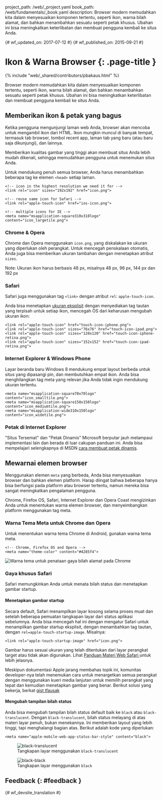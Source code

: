 project_path: /web/_project.yaml book_path: /web/fundamentals/_book.yaml description: Browser modern memudahkan kita dalam menyesuaikan komponen tertentu, seperti ikon, warna bilah alamat, dan bahkan menambahkan sesuatu seperti petak khusus. Ubahan ini bisa meningkatkan keterlibatan dan membuat pengguna kembali ke situs Anda.

{# wf_updated_on: 2017-07-12 #} {# wf_published_on: 2015-09-21 #}

# Ikon & Warna Browser {: .page-title }

{% include "web/_shared/contributors/pbakaus.html" %}

Browser modern memudahkan kita dalam menyesuaikan komponen tertentu, seperti ikon, warna bilah alamat, dan bahkan menambahkan sesuatu seperti petak khusus. Ubahan ini bisa meningkatkan keterlibatan dan membuat pengguna kembali ke situs Anda.

## Memberikan ikon & petak yang bagus

Ketika pengguna mengunjungi laman web Anda, browser akan mencoba untuk mengambil ikon dari HTML. Ikon mungkin muncul di banyak tempat, termasuk tab browser, tombol recent app, laman tab yang baru (atau baru saja dikunjungi), dan lainnya.

Memberikan kualitas gambar yang tinggi akan membuat situs Anda lebih mudah dikenali, sehingga memudahkan pengguna untuk menemukan situs Anda.

Untuk mendukung penuh semua browser, Anda harus menambahkan beberapa tag ke elemen `<head>` setiap laman.

    <!-- icon in the highest resolution we need it for -->
    <link rel="icon" sizes="192x192" href="icon.png">
    
    <!-- reuse same icon for Safari -->
    <link rel="apple-touch-icon" href="ios-icon.png">
    
    <!-- multiple icons for IE -->
    <meta name="msapplication-square310x310logo" content="icon_largetile.png">
    

### Chrome & Opera

Chrome dan Opera menggunakan `icon.png`, yang diskalakan ke ukuran yang diperlukan oleh perangkat. Untuk mencegah penskalaan otomatis, Anda juga bisa memberikan ukuran tambahan dengan menetapkan atribut `sizes`.

Note: Ukuran ikon harus berbasis 48 px, misalnya 48 px, 96 px, 144 px dan 192 px

### Safari

Safari juga menggunakan tag `<link>` dengan atribut `rel`: `apple-touch-icon`.

Anda bisa menetapkan [ukuran eksplisit](https://developer.apple.com/library/ios/documentation/UserExperience/Conceptual/MobileHIG/IconMatrix.html#//apple_ref/doc/uid/TP40006556-CH27) dengan menyediakan tag tautan yang terpisah untuk setiap ikon, mencegah OS dari keharusan mengubah ukuran ikon:

    <link rel="apple-touch-icon" href="touch-icon-iphone.png">
    <link rel="apple-touch-icon" sizes="76x76" href="touch-icon-ipad.png">
    <link rel="apple-touch-icon" sizes="120x120" href="touch-icon-iphone-retina.png">
    <link rel="apple-touch-icon" sizes="152x152" href="touch-icon-ipad-retina.png">
    

### Internet Explorer & Windows Phone

Layar beranda baru Windows 8 mendukung empat layout berbeda untuk situs yang dipasangi pin, dan membutuhkan empat ikon. Anda bisa menghilangkan tag meta yang relevan jika Anda tidak ingin mendukung ukuran tertentu.

    <meta name="msapplication-square70x70logo" content="icon_smalltile.png">
    <meta name="msapplication-square150x150logo" content="icon_mediumtile.png">
    <meta name="msapplication-wide310x150logo" content="icon_widetile.png">
    

### Petak di Internet Explorer

"Situs Tersemat" dan "Petak Dinamis" Microsoft berputar jauh melampaui implementasi lain dan berada di luar cakupan panduan ini. Anda bisa mempelajari selengkapnya di MSDN [cara membuat petak dinamis](//msdn.microsoft.com/en-us/library/ie/dn455115(v=vs.85).aspx).

## Mewarnai elemen browser

Menggunakan elemen `meta` yang berbeda, Anda bisa menyesuaikan browser dan bahkan elemen platform. Harap diingat bahwa beberapa hanya bisa berfungsi pada platform atau browser tertentu, namun mereka bisa sangat meningkatkan pengalaman pengguna.

Chrome, Firefox OS, Safari, Internet Explorer dan Opera Coast mengizinkan Anda untuk menentukan warna elemen browser, dan menyeimbangkan platform menggunakan tag meta.

### Warna Tema Meta untuk Chrome dan Opera

Untuk menentukan warna tema Chrome di Android, gunakan warna tema meta.

    <!-- Chrome, Firefox OS and Opera -->
    <meta name="theme-color" content="#4285f4">
    

<img src="imgs/theme-color.png" alt="Warna tema untuk penataan gaya bilah alamat pada Chrome" />

### Gaya khusus Safari

Safari memungkinkan Anda untuk menata bilah status dan menetapkan gambar startup.

#### Menetapkan gambar startup

Secara default, Safari menampilkan layar kosong selama proses muat dan setelah beberapa pemuatan tangkapan layar dari status aplikasi sebelumnya. Anda bisa mencegah hal ini dengan mengatur Safari untuk menampilkan gambar startup eksplisit, dengan menambahkan tag tautan, dengan `rel=apple-touch-startup-image`. Misalnya:

    <link rel="apple-touch-startup-image" href="icon.png">
    

Gambar harus sesuai ukuran yang telah ditentukan dari layar perangkat target atau tidak akan digunakan. Lihat [Panduan Materi Web Safari ](//developer.apple.com/library/ios/documentation/AppleApplications/Reference/SafariWebContent/ConfiguringWebApplications/ConfiguringWebApplications.html) untuk lebih jelasnya.

Meskipun dokumentasi Apple jarang membahas topik ini, komunitas developer-nya telah menemukan cara untuk menargetkan semua perangkat dengan menggunakan kueri media lanjutan untuk memilih perangkat yang tepat dan kemudian menetapkan gambar yang benar. Berikut solusi yang bekerja, berkat [gist tfausak](//gist.github.com/tfausak/2222823)

#### Mengubah tampilan bilah status

Anda bisa mengubah tampilan bilah status default baik ke `black` atau `black-translucent`. Dengan `black-translucent`, bilah status melayang di atas materi layar penuh, bukan menekannya. Ini memberikan layout yang lebih tinggi, tapi menghalangi bagian atas. Berikut adalah kode yang diperlukan:

    <meta name="apple-mobile-web-app-status-bar-style" content="black">
    

<div class="attempt-left">
  <figure>
    <img src="imgs/status-bar-translucent.png" srcset="imgs/status-bar-translucent.png 1x, imgs/status-bar-translucent-2x.png 2x" alt="black-translucent">
    <figcaption>Tangkapan layar menggunakan <code>black-translucent</code></figcaption>
  </figure>
</div>

<div class="attempt-right">
  <figure>
    <img src="imgs/status-bar-black.png" srcset="imgs/status-bar-black.png 1x, imgs/status-bar-black-2x.png 2x" alt="black-black">
    <figcaption>Tangkapan layar menggunakan <code>black</code></figcaption>
  </figure>
</div>

<div style="clear:both;"></div>

## Feedback {: #feedback }

{# wf_devsite_translation #}